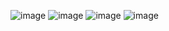 ![image](https://github.com/qyy752457002/YinYangShi/assets/88706924/a4eae99e-d7db-427f-82d7-4f08772a94da)
![image](https://github.com/qyy752457002/YinYangShi/assets/88706924/6b572460-9a37-43d8-8989-fc20769008e2)
![image](https://github.com/qyy752457002/YinYangShi/assets/88706924/25ad2315-c18c-48d4-a0f2-0d44638749cf)
![image](https://github.com/qyy752457002/YinYangShi/assets/88706924/e1d343fd-92df-4754-91f2-bd7740bf1654)



